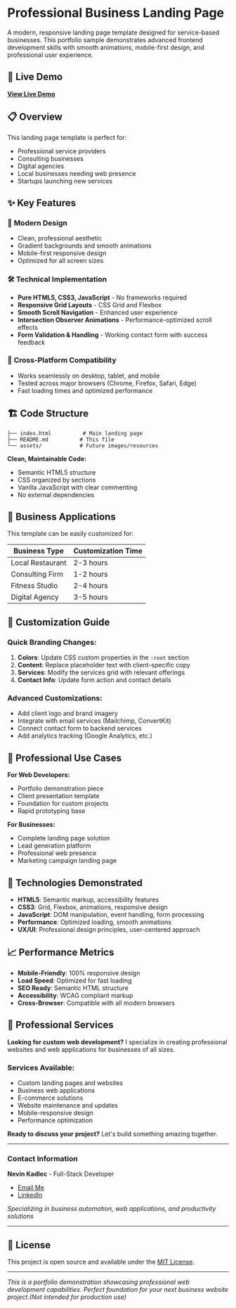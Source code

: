 # Professional Business Landing Page

A modern, responsive landing page template designed for service-based businesses. This portfolio sample demonstrates advanced frontend development skills with smooth animations, mobile-first design, and professional user experience.

## 🚀 Live Demo

**[View Live Demo](https://erzakaneki.github.io/business-landing-page/)**

## 📋 Overview

This landing page template is perfect for:

- Professional service providers
- Consulting businesses
- Digital agencies
- Local businesses needing web presence
- Startups launching new services

## ✨ Key Features

### 🎨 **Modern Design**

- Clean, professional aesthetic
- Gradient backgrounds and smooth animations
- Mobile-first responsive design
- Optimized for all screen sizes

### 🛠️ **Technical Implementation**

- **Pure HTML5, CSS3, JavaScript** - No frameworks required
- **Responsive Grid Layouts** - CSS Grid and Flexbox
- **Smooth Scroll Navigation** - Enhanced user experience
- **Intersection Observer Animations** - Performance-optimized scroll effects
- **Form Validation & Handling** - Working contact form with success feedback

### 📱 **Cross-Platform Compatibility**

- Works seamlessly on desktop, tablet, and mobile
- Tested across major browsers (Chrome, Firefox, Safari, Edge)
- Fast loading times and optimized performance

## 🏗️ Code Structure

```
├── index.html          # Main landing page
├── README.md          # This file
└── assets/            # Future images/resources
```

**Clean, Maintainable Code:**

- Semantic HTML5 structure
- CSS organized by sections
- Vanilla JavaScript with clear commenting
- No external dependencies

## 🎯 Business Applications

This template can be easily customized for:

| Business Type    | Customization Time |
| ---------------- | ------------------ |
| Local Restaurant | 2-3 hours          |
| Consulting Firm  | 1-2 hours          |
| Fitness Studio   | 2-4 hours          |
| Digital Agency   | 3-5 hours          |

## 🔧 Customization Guide

### Quick Branding Changes:

1. **Colors**: Update CSS custom properties in the `:root` section
2. **Content**: Replace placeholder text with client-specific copy
3. **Services**: Modify the services grid with relevant offerings
4. **Contact Info**: Update form action and contact details

### Advanced Customizations:

- Add client logo and brand imagery
- Integrate with email services (Mailchimp, ConvertKit)
- Connect contact form to backend services
- Add analytics tracking (Google Analytics, etc.)

## 💼 Professional Use Cases

**For Web Developers:**

- Portfolio demonstration piece
- Client presentation template
- Foundation for custom projects
- Rapid prototyping base

**For Businesses:**

- Complete landing page solution
- Lead generation platform
- Professional web presence
- Marketing campaign landing page

## 🚀 Technologies Demonstrated

- **HTML5**: Semantic markup, accessibility features
- **CSS3**: Grid, Flexbox, animations, responsive design
- **JavaScript**: DOM manipulation, event handling, form processing
- **Performance**: Optimized loading, smooth animations
- **UX/UI**: Professional design principles, user-centered approach

## 📈 Performance Metrics

- **Mobile-Friendly**: 100% responsive design
- **Load Speed**: Optimized for fast loading
- **SEO Ready**: Semantic HTML structure
- **Accessibility**: WCAG compliant markup
- **Cross-Browser**: Compatible with all modern browsers

## 🤝 Professional Services

**Looking for custom web development?** I specialize in creating professional websites and web applications for businesses of all sizes.

### Services Available:

- Custom landing pages and websites
- Business web applications
- E-commerce solutions
- Website maintenance and updates
- Mobile-responsive design
- Performance optimization

**Ready to discuss your project?** Let's build something amazing together.

---

### Contact Information

**Nevin Kadlec** - Full-Stack Developer

- [Email Me](mailto:3rza.kaneki@gmail.com)
- [LinkedIn](https://www.linkedin.com/in/nevin-kadlec/)
<!--- [Portfolio Projects](TODO)-->

_Specializing in business automation, web applications, and productivity solutions_

---

## 📄 License

This project is open source and available under the [MIT License](LICENSE).

---

_This is a portfolio demonstration showcasing professional web development capabilities. Perfect foundation for your next business website project.(Not intended for production use)_
